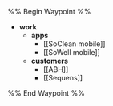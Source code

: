 %% Begin Waypoint %%
- **work**
	- **apps**
		- [[SoClean mobile]]
		- [[SoWell mobile]]
	- **customers**
		- [[ABH]]
		- [[Sequens]]

%% End Waypoint %%
